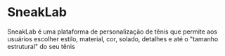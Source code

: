 # SneakLab
SneakLab é uma plataforma de personalização de tênis que permite aos usuários escolher estilo, material, cor, solado, detalhes e até o "tamanho estrutural" do seu tênis 
